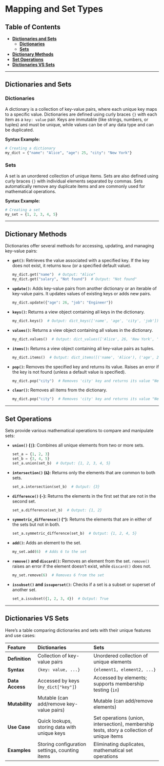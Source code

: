 # Mapping and Set Types

## Table of Contents 

- **[Dictionaries and Sets](#dictionaries-and-sets)**
  - **[Dictionaries](#dictionaries)**
  - **[Sets](#sets)**
- **[Dictionary Methods](#dictionary-methods)**
- **[Set Operations](#set-operations)**
- **[Dictionaries VS Sets](#dictionaries-vs-sets)**

---

## Dictionaries and Sets

### Dictionaries

A dictionary is a collection of key-value pairs, where each unique key maps to a specific value. Dictionaries are defined using curly braces `{}` with each item as a `key: value` pair. Keys are immutable (like strings, numbers, or tuples) and must be unique, while values can be of any data type and can be duplicated. 

**Syntax Example:**

```python
# Creating a dictionary
my_dict = {"name": "Alice", "age": 25, "city": "New York"}
```

### Sets

A set is an unordered collection of unique items. Sets are also defined using curly braces `{}` with individual elements separated by commas. Sets automatically remove any duplicate items and are commonly used for mathematical operations. 

**Syntax Example:**

```python
# Creating a set
my_set = {1, 2, 3, 4, 5}
```

--- 

## Dictionary Methods 

Dictionaries offer several methods for accessing, updating, and managing key-value pairs: 

- **`get()`:** Retrieves the value associated with a specified key. If the key does not exist, it returns `None` (or a specified default value).

  ```python
  my_dict.get("name")  # Output: "Alice"
  my_dict.get("salary", "Not found")  # Output: "Not found"
  ```
  
- **`update()`:** Adds key-value pairs from another dictionary or an iterable of key-value pairs. It updates values of existing keys or adds new pairs.

  ```python
  my_dict.update({"age": 26, "job": "Engineer"})
  ```
  
- **`keys()`:** Returns a view object containing all keys in the dictionary.

  ```python
  my_dict.keys()  # Output: dict_keys(['name', 'age', 'city', 'job'])
  ```
  
- **`values()`:** Returns a view object containing all values in the dictionary.

  ```python
  my_dict.values()  # Output: dict_values(['Alice', 26, 'New York', 'Engineer'])
  ```
  
- **`items()`:** Returns a view object containing all key-value pairs as tuples.

  ```python
  my_dict.items()  # Output: dict_items([('name', 'Alice'), ('age', 26), ('city', 'New York'), ('job', 'Engineer')])
  ```
  
- **`pop()`:** Removes the specified key and returns its value. Raises an error if the key is not found (unless a default value is specified).

  ```python
  my_dict.pop("city")  # Removes 'city' key and returns its value "New York"
  ```
  
- **`clear()`:** Removes all items from the dictionary.

  ```python
  my_dict.pop("city")  # Removes 'city' key and returns its value "New York"
  ```

---

## Set Operations

Sets provide various mathematical operations to compare and manipulate sets:

- **`union()` (`|`):** Combines all unique elements from two or more sets.

  ```python
  set_a = {1, 2, 3}
  set_b = {3, 4, 5}
  set_a.union(set_b)  # Output: {1, 2, 3, 4, 5}
  ```

- **`intersection()` (`&`):** Returns only the elements that are common to both sets.

  ```python
  set_a.intersection(set_b)  # Output: {3}
  ```
  
- **`difference()` (`-`):** Returns the elements in the first set that are not in the second set.

  ```python
  set_a.difference(set_b)  # Output: {1, 2}
  ```
  
- **`symmetric_difference()` (`^`):** Returns the elements that are in either of the sets but not in both.

  ```python
  set_a.symmetric_difference(set_b)  # Output: {1, 2, 4, 5}
  ```
  
- **`add()`:** Adds an element to the set.

  ```python
  my_set.add(6)  # Adds 6 to the set
  ```
  
- **`remove()` and `discard()`:** Removes an element from the set. `remove()` raises an error if the element doesn’t exist, while `discard()` does not.

  ```python
  my_set.remove(6)  # Removes 6 from the set
  ```
  
- **`issubset()` and `issuperset()`:** Checks if a set is a subset or superset of another set.

  ```python
  set_a.issubset({1, 2, 3, 4})  # Output: True
  ```

---

## Dictionaries VS Sets

Here’s a table comparing dictionaries and sets with their unique features and use cases: 

| Feature | Dictionaries | Sets |
|:----------|:------------|:--------|
| **Definition** | Collection of key-value pairs	 | Unordered collection of unique elements |
| **Syntax** | `{key: value, ...}` | `{element1, element2, ...}` |
| **Data Access** | Accessed by keys (`my_dict["key"]`) | Accessed by elements; supports membership testing (`in`) |
| **Mutability** | Mutable (can add/remove key-value pairs) | Mutable (can add/remove elements) |
| **Use Case** | Quick lookups, storing data with unique keys | Set operations (union, intersection), membership tests, story a collection of unique items |
| **Examples** | Storing configuration settings, counting items | Eliminating duplicates, mathematical set operations |
